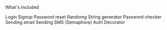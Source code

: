 What's included

Login
Signup
Password reset
Randomg String generator
Password checker
Sending email
Sending SMS (Semaphore)
Auth Decorator
